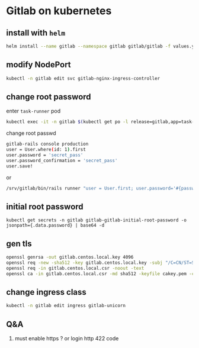 # Gitlab on kubernetes

## install with `helm`
``` bash
helm install --name gitlab --namespace gitlab gitlab/gitlab -f values.yaml
```

## modify NodePort

``` bash
kubectl -n gitlab edit svc gitlab-nginx-ingress-controller
```

## change root password

enter `task-runner` pod
``` bash
kubectl exec -it -n gitlab $(kubectl get po -l release=gitlab,app=task-runner -n gitlab | grep runner | awk '{ print $1 }') -- bash
```

change root passwd
``` bash
gitlab-rails console production
user = User.where(id: 1).first
user.password = 'secret_pass'
user.password_confirmation = 'secret_pass'
user.save!
```
or

``` bash
/srv/gitlab/bin/rails runner "user = User.first; user.password='#{password}'; user.password_confirmation='#{password}'; user.save!"
```

## initial root password
```
kubectl get secrets -n gitlab gitlab-gitlab-initial-root-password -o jsonpath={.data.password} | base64 -d
```

## gen tls
``` bash
openssl genrsa -out gitlab.centos.local.key 4096
openssl req -new -sha512 -key gitlab.centos.local.key -subj "/C=CN/ST=Shanghai/O=Local Gitlab, Inc./CN=gitlab.centos.local" -config ./openssl.cnf -out gitlab.centos.local.csr
openssl req -in gitlab.centos.local.csr -noout -text
openssl ca -in gitlab.centos.local.csr -md sha512 -keyfile cakey.pem -cert cacert.pem -days 365 -out gitlab.centos.local.crt  -config ./openssl.cnf
```

## change ingress class
``` bash
kubectl -n gitlab edit ingress gitlab-unicorn
```

## Q&A

1. must enable https ? or login http 422 code
